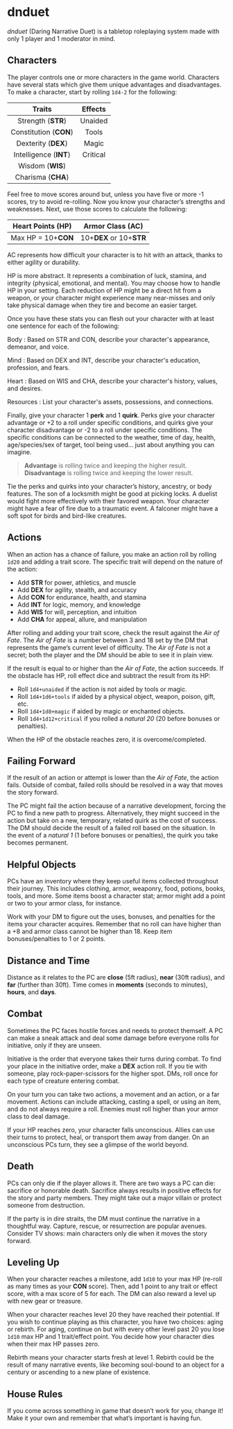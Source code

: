 # dnduet
*dnduet* (Daring Narrative Duet) is a tabletop roleplaying system made with only 1 player and 1 moderator in mind.

## Characters
The player controls one or more characters in the game world. Characters have several stats which give them unique advantages and disadvantages. To make a character, start by rolling `1d4-2` for the following:

| Traits                 | Effects  |
|:----------------------:|:--------:|
| Strength (**STR**)     | Unaided  |
| Constitution (**CON**) | Tools    |
| Dexterity (**DEX**)    | Magic    |
| Intelligence (**INT**) | Critical |
| Wisdom (**WIS**)       |          |
| Charisma (**CHA**)     |          |

Feel free to move scores around but, unless you have five or more -1 scores, try to avoid re-rolling. Now you know your character’s strengths and weaknesses. Next, use those scores to calculate the following:

| Heart Points (HP)     | Armor Class (AC)         |
|:---------------------:|:------------------------:|
| Max HP = 10+**CON**   | 10+**DEX** or 10+**STR** |

AC represents how difficult your character is to hit with an attack, thanks to either agility or durability.

HP is more abstract. It represents a combination of luck, stamina, and integrity (physical, emotional, and mental). You may choose how to handle HP in your setting. Each reduction of HP might be a direct hit from a weapon, or your character might experience many near-misses and only take physical damage when they tire and become an easier target.

Once you have these stats you can flesh out your character with at least one sentence for each of the following:

Body
: Based on STR and CON, describe your character's appearance, demeanor, and voice.

Mind
: Based on DEX and INT, describe your character's education, profession, and fears.

Heart
: Based on WIS and CHA, describe your character's history, values, and desires.

Resources
: List your character's assets, possessions, and connections.

Finally, give your character 1 **perk** and 1 **quirk**. Perks give your character advantage or +2 to a roll under specific conditions, and quirks give your character disadvantage or -2 to a roll under specific conditions. The specific conditions can be connected to the weather, time of day, health, age/species/sex of target, tool being used… just about anything you can imagine.

> **Advantage** is rolling twice and keeping the higher result. **Disadvantage** is rolling twice and keeping the lower result. 

Tie the perks and quirks into your character’s history, ancestry, or body features. The son of a locksmith might be good at picking locks. A duelist would fight more effectively with their favored weapon. Your character might have a fear of fire due to a traumatic event. A falconer might have a soft spot for birds and bird-like creatures.

## Actions
When an action has a chance of failure, you make an action roll by rolling `1d20` and adding a trait score. The specific trait will depend on the nature of the action:

- Add **STR** for power, athletics, and muscle
- Add **DEX** for agility, stealth, and accuracy
- Add **CON** for endurance, health, and stamina
- Add **INT** for logic, memory, and knowledge
- Add **WIS** for will, perception, and intuition
- Add **CHA** for appeal, allure, and manipulation

After rolling and adding your trait score, check the result against the *Air of Fate*. The *Air of Fate* is a number between 3 and 18 set by the DM that represents the game’s current level of difficulty. The *Air of Fate* is not a secret; both the player and the DM should be able to see it in plain view.

If the result is equal to or higher than the *Air of Fate*, the action succeeds. If the obstacle has HP, roll effect dice and subtract the result from its HP:

- Roll `1d4+unaided` if the action is not aided by tools or magic.
- Roll `1d4+1d6+tools` if aided by a physical object, weapon, poison, gift, etc.
- Roll `1d4+1d8+magic` if aided by magic or enchanted objects.
- Roll `1d4+1d12+critical` if you rolled a *natural 20* (20 before bonuses or penalties).

When the HP of the obstacle reaches zero, it is overcome/completed. 

## Failing Forward
If the result of an action or attempt is lower than the *Air of Fate*, the action fails. Outside of combat, failed rolls should be resolved in a way that moves the story forward.

The PC might fail the action because of a narrative development, forcing the PC to find a new path to progress. Alternatively, they might succeed in the action but take on a new, temporary, related quirk as the cost of success. The DM should decide the result of a failed roll based on the situation. In the event of a *natural 1* (1 before bonuses or penalties), the quirk you take becomes permanent.

## Helpful Objects
PCs have an inventory where they keep useful items collected throughout their journey. This includes clothing, armor, weaponry, food, potions, books, tools, and more. Some items boost a character stat; armor might add a point or two to your armor class, for instance.

Work with your DM to figure out the uses, bonuses, and penalties for the items your character acquires. Remember that no roll can have higher than a +8 and armor class cannot be higher than 18. Keep item bonuses/penalties to 1 or 2 points.

## Distance and Time
Distance as it relates to the PC are **close** (5ft radius), **near** (30ft radius), and **far** (further than 30ft). Time comes in **moments** (seconds to minutes), **hours**, and **days**.

## Combat
Sometimes the PC faces hostile forces and needs to protect themself. A PC can make a sneak attack and deal some damage before everyone rolls for initiative, only if they are unseen.

Initiative is the order that everyone takes their turns during combat. To find your place in the initiative order, make a **DEX** action roll. If you tie with someone, play rock-paper-scissors for the higher spot. DMs, roll once for each type of creature entering combat.

On your turn you can take two actions, a movement and an action, or a far movement. Actions can include attacking, casting a spell, or using an item, and do not always require a roll. Enemies must roll higher than your armor class to deal damage.

If your HP reaches zero, your character falls unconscious. Allies can use their turns to protect, heal, or transport them away from danger. On an unconscious PCs turn, they see a glimpse of the world beyond.

## Death
PCs can only die if the player allows it. There are two ways a PC can die: sacrifice or honorable death. Sacrifice always results in positive effects for the story and party members. They might take out a major villain or protect someone from destruction.

If the party is in dire straits, the DM must continue the narrative in a thoughtful way. Capture, rescue, or resurrection are popular avenues. Consider TV shows: main characters only die when it moves the story forward.

## Leveling Up
When your character reaches a milestone, add `1d10` to your max HP (re-roll as many times as your **CON** score). Then, add 1 point to any trait or effect score, with a max score of 5 for each. The DM can also reward a level up with new gear or treasure.

When your character reaches level 20 they have reached their potential. If you wish to continue playing as this character, you have two choices: aging or rebirth. For aging, continue on but with every other level past 20 you lose `1d10` max HP and 1 trait/effect point. You decide how your character dies when their max HP passes zero.

Rebirth means your character starts fresh at level 1. Rebirth could be the result of many narrative events, like becoming soul-bound to an object for a century or ascending to a new plane of existence.

## House Rules
If you come across something in game that doesn’t work for you, change it! Make it your own and remember that what’s important is having fun.

